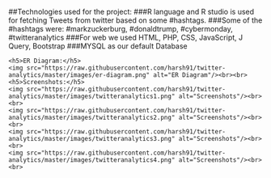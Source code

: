 ##Technologies used for the project:
	###R language and R studio is used for fetching Tweets from twitter based on some #hashtags.
	###Some of the #hashtags were: #markzuckerburg, #donaldtrump, #cybermonday, #twitteranalytics
	###For web we used HTML, PHP, CSS, JavaScript, J Query, Bootstrap
	###MYSQL as our default Database

	<h5>ER Diagram:</h5>
	<img src="https://raw.githubusercontent.com/harsh91/twitter-analytics/master/images/er-diagram.png" alt="ER Diagram"/><br><br>
	<h5>Screenshots:</h5>
	<img src="https://raw.githubusercontent.com/harsh91/twitter-analytics/master/images/twitteranalytics1.png" alt="Screenshots"/><br><br>
	<img src="https://raw.githubusercontent.com/harsh91/twitter-analytics/master/images/twitteranalytics2.png" alt="Screenshots"/><br><br>
	<img src="https://raw.githubusercontent.com/harsh91/twitter-analytics/master/images/twitteranalytics3.png" alt="Screenshots"/><br><br>
	<img src="https://raw.githubusercontent.com/harsh91/twitter-analytics/master/images/twitteranalytics4.png" alt="Screenshots"/><br><br>
